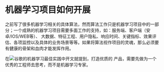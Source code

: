 机器学习项目如何开展
====
之前写了很多机器学习相关的具体算法，然而算法工作只是机器学习项目中的一部分；一个成熟的机器学习项目需要多面工作的支持，如：服务端、客户端（安卓/IOS/WEB等）、
大数据、特征工程、用户隐私、响应时间、关键指标、效果评估、各项监控以及具体的业务场景等等。如果将算法视作项目的灵魂，那么必须要有健康的骨架和血肉才能发挥作用。

在![谷歌的机器学习最佳实践](https://developers.google.com/machine-learning/rules-of-ml/#before_machine_learning)中开文就提到，打造优质的
产品，需要先做为一个优秀的工程师去思考，而不是机器学习专家。
